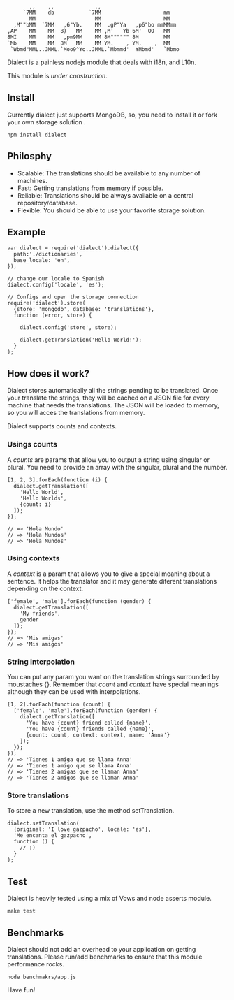            ,,    ,,             ,,
         `7MM    db           `7MM                    mm
           MM                   MM                    MM
      ,M""bMM  `7MM   ,6"Yb.    MM  .gP"Ya   ,p6"bo mmMMmm
    ,AP    MM    MM  8)   MM    MM ,M'   Yb 6M'  OO   MM
    8MI    MM    MM   ,pm9MM    MM 8M"""""" 8M        MM
    `Mb    MM    MM  8M   MM    MM YM.    , YM.    ,  MM
     `Wbmd"MML..JMML.`Moo9^Yo..JMML.`Mbmmd'  YMbmd'   `Mbmo


Dialect is a painless nodejs module that deals with i18n, and L10n.

This module is _under construction_.

## Install

Currently dialect just supports MongoDB, so, you need to install it or fork
your own storage solution .

    npm install dialect

## Philosphy

* Scalable: The translations should be available to any number of machines.
* Fast: Getting translations from memory if possible.
* Reliable: Translations should be always available on a central repository/database.
* Flexible: You should be able to use your favorite storage solution.

## Example

    var dialect = require('dialect').dialect({
      path:'./dictionaries',
      base_locale: 'en',
    });

    // change our locale to Spanish
    dialect.config('locale', 'es');

    // Configs and open the storage connection
    require('dialect').store(
      {store: 'mongodb', database: 'translations'},
      function (error, store) {

        dialect.config('store', store);

        dialect.getTranslation('Hello World!');
      }
    );

## How does it work?

Dialect stores automatically all the strings pending to be translated.
Once your translate the strings, they will be cached on a JSON file
for every machine that needs the translations. The JSON will be loaded
to memory, so you will acces the translations from memory.

Dialect supports counts and contexts.

### Usings counts

A _counts_ are params that allow you to output a string using
singular or plural.
You need to provide an array with the singular, plural and
the number.

    [1, 2, 3].forEach(function (i) {
      dialect.getTranslation([
        'Hello World',
        'Hello Worlds',
        {count: i}
      ]);
    });

    // => 'Hola Mundo'
    // => 'Hola Mundos'
    // => 'Hola Mundos'


### Using contexts

A _context_ is a param that allows you to give a special meaning
about a sentence. It helps the translator and it may generate
diferent translations depending on the context.

    ['female', 'male'].forEach(function (gender) {
      dialect.getTranslation([
        'My friends',
        gender
      ]);
    });
    // => 'Mis amigas'
    // => 'Mis amigos'


### String interpolation

You can put any param you want on the translation strings surrounded
by moustaches {}. Remember that _count_ and _context_ have special
meanings although they can be used with interpolations.

    [1, 2].forEach(function (count) {
      ['female', 'male'].forEach(function (gender) {
        dialect.getTranslation([
          'You have {count} friend called {name}',
          'You have {count} friends called {name}',
          {count: count, context: context, name: 'Anna'}
        ]);
      });
    });
    // => 'Tienes 1 amiga que se llama Anna'
    // => 'Tienes 1 amigo que se llama Anna'
    // => 'Tienes 2 amigas que se llaman Anna'
    // => 'Tienes 2 amigos que se llaman Anna'

### Store translations

To store a new translation, use the method setTranslation.

    dialect.setTranslation(
      {original: 'I love gazpacho', locale: 'es'},
      'Me encanta el gazpacho',
      function () {
        // :)
      }
    );

## Test

Dialect is heavily tested using a mix of Vows and node asserts module.

    make test

## Benchmarks

Dialect should not add an overhead to your application on getting translations.
Please run/add benchmarks to ensure that this module performance rocks.

    node benchmakrs/app.js

Have fun!
